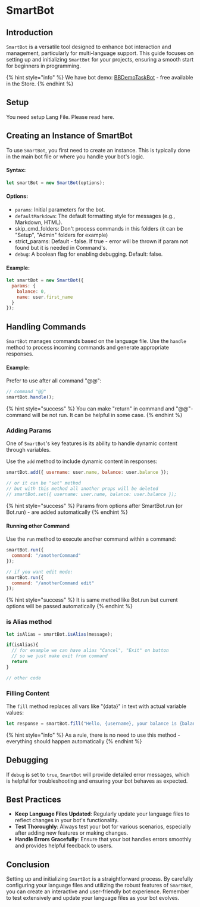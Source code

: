 # SmartBot

## Introduction

`SmartBot` is a versatile tool designed to enhance bot interaction and management, particularly for multi-language support. This guide focuses on setting up and initializing `SmartBot` for your projects, ensuring a smooth start for beginners in programming.



{% hint style="info" %}
We have bot demo: [BBDemoTaskBot](https://t.me/BBDemoTaskBot) - free available in the Store.&#x20;
{% endhint %}

## Setup

You need setup Lang File. Please read here.



## Creating an Instance of SmartBot

To use `SmartBot`, you first need to create an instance. This is typically done in the main bot file or where you handle your bot's logic.

#### Syntax:

```javascript
let smartBot = new SmartBot(options);
```

#### Options:

* `params`: Initial parameters for the bot.
* `defaultMarkdown`: The default formatting style for messages (e.g., Markdown, HTML).
* skip\_cmd\_folders: Don't process commands in this folders (it can be "Setup", "Admin" folders for example)
* strict\_params: Default - false. If true - error will be thrown if param not found but it is needed in Command's.
* `debug`: A boolean flag for enabling debugging. Default: false.

#### Example:

```javascript
let smartBot = new SmartBot({
  params: {
    balance: 0,
    name: user.first_name
  }
});
```

## Handling Commands

`SmartBot` manages commands based on the language file. Use the `handle` method to process incoming commands and generate appropriate responses.

#### Example:

Prefer to use after all command "@@":

```javascript
// command "@@"
smartBot.handle();
```

{% hint style="success" %}
You can make "return" in command and "@@"-command will be not run. It can be helpful in some case.
{% endhint %}



### Adding Params

One of `SmartBot`'s key features is its ability to handle dynamic content through variables.



Use the `add` method to include dynamic content in responses:

```javascript
smartBot.add({ username: user.name, balance: user.balance });

// or it can be "set" method
// but with this method all another props will be deleted
// smartBot.set({ username: user.name, balance: user.balance });
```

{% hint style="success" %}
Params from options after SmartBot.run (or Bot.run) - are added automatically
{% endhint %}



#### Running other Command

Use the `run` method to execute another command within a command:

```javascript
smartBot.run({
  command: "/anotherCommand"
});

// if you want edit mode:
smartBot.run({
  command: "/anotherCommand edit"
});
```

{% hint style="success" %}
It is same method like Bot.run but current options will be passed automatically
{% endhint %}

### is Alias method

```javascript
let isAlias = smartBot.isAlias(message);

if(isAlias){
  // for example we can have alias "Cancel", "Exit" on button
  // so we just make exit from command
  return
}

// other code
```



### Filling Content

The `fill` method replaces all vars like "{data}" in text with actual variable values:

```javascript
let response = smartBot.fill("Hello, {username}, your balance is {balance}");
```

{% hint style="info" %}
As a rule, there is no need to use this method - everything should happen automatically
{% endhint %}

## Debugging

If `debug` is set to `true`, `SmartBot` will provide detailed error messages, which is helpful for troubleshooting and ensuring your bot behaves as expected.



## Best Practices

* **Keep Language Files Updated**: Regularly update your language files to reflect changes in your bot's functionality.
* **Test Thoroughly**: Always test your bot for various scenarios, especially after adding new features or making changes.
* **Handle Errors Gracefully**: Ensure that your bot handles errors smoothly and provides helpful feedback to users.



## Conclusion

Setting up and initializing `SmartBot` is a straightforward process. By carefully configuring your language files and utilizing the robust features of `SmartBot`, you can create an interactive and user-friendly bot experience. Remember to test extensively and update your language files as your bot evolves.
